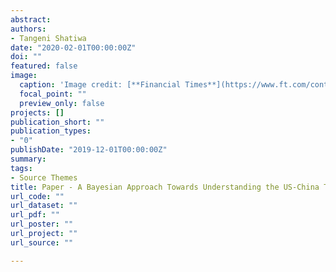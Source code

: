 ```yaml
---
abstract: 
authors:
- Tangeni Shatiwa
date: "2020-02-01T00:00:00Z"
doi: ""
featured: false
image:
  caption: 'Image credit: [**Financial Times**](https://www.ft.com/content/6124beb8-5724-11ea-abe5-8e03987b7b20)'
  focal_point: ""
  preview_only: false
projects: []
publication_short: ""
publication_types:
- "0"
publishDate: "2019-12-01T00:00:00Z"
summary: 
tags:
- Source Themes
title: Paper - A Bayesian Approach Towards Understanding the US-China Trade War
url_code: ""
url_dataset: ""
url_pdf: ""
url_poster: ""
url_project: ""
url_source: ""

---
```







